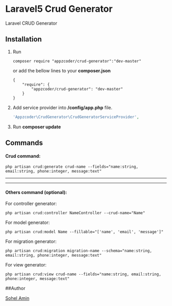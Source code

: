 # Laravel5 Crud Generator
Laravel CRUD Generator

## Installation

1. Run 
    ```
    composer require "appzcoder/crud-generator":"dev-master"
    ```
    or add the bellow lines to your **composer.json**
    ```
    {
        "require": {
            "appzcoder/crud-generator": "dev-master"
        }
    }    
    ```
    
2. Add service provider into **/config/app.php** file.
    ```php
    'Appzcoder\CrudGenerator\CrudGeneratorServiceProvider',
    ```

3. Run **composer update**

## Commands

#### Crud command:

```
php artisan crud:generate crud-name --fields="name:string, email:string, phone:integer, message:text"
```

-----------
-----------


#### Others command (optional):

For controller generator: 

```
php artisan crud:controller NameController --crud-name="Name"
```

For model generator: 

```
php artisan crud:model Name --fillable="['name', 'email', 'message']"
```

For migration generator: 

```
php artisan crud:migration migration-name --schema="name:string, email:string, phone:integer, message:text"
```

For view generator: 

```
php artisan crud:view crud-name --fields="name:string, email:string, phone:integer, message:text"
```

##Author

<a href="http://www.sohelamin.com">Sohel Amin</a>
